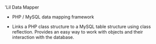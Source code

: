'Lil Data Mapper

- PHP / MySQL data mapping framework

- Links a PHP class structure to a MySQL table structure using class reflection.  Provides an easy way to work with objects and their interaction with the database.
